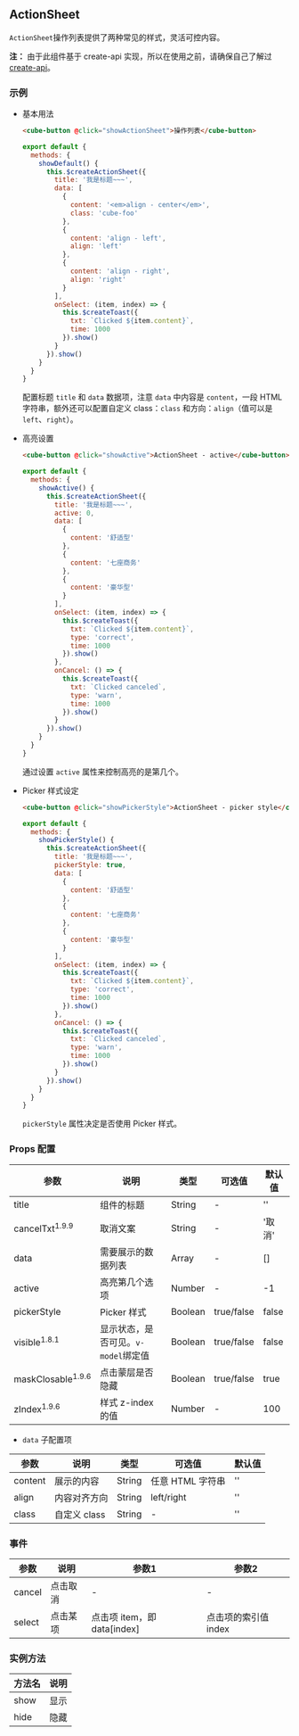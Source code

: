 ## ActionSheet

`ActionSheet`操作列表提供了两种常见的样式，灵活可控内容。

__注：__ 由于此组件基于 create-api 实现，所以在使用之前，请确保自己了解过 [create-api](#/zh-CN/docs/create-api)。

### 示例

- 基本用法

  ```html
  <cube-button @click="showActionSheet">操作列表</cube-button>
  ```
  ```js
  export default {
    methods: {
      showDefault() {
        this.$createActionSheet({
          title: '我是标题~~~',
          data: [
            {
              content: '<em>align - center</em>',
              class: 'cube-foo'
            },
            {
              content: 'align - left',
              align: 'left'
            },
            {
              content: 'align - right',
              align: 'right'
            }
          ],
          onSelect: (item, index) => {
            this.$createToast({
              txt: `Clicked ${item.content}`,
              time: 1000
            }).show()
          }
        }).show()
      }
    }
  }
  ```

  配置标题 `title` 和 `data` 数据项，注意 `data` 中内容是 `content`，一段 HTML 字符串，额外还可以配置自定义 class：`class` 和方向：`align`（值可以是 `left`、`right`）。

- 高亮设置

  ```html
  <cube-button @click="showActive">ActionSheet - active</cube-button>
  ```
  ```js
  export default {
    methods: {
      showActive() {
        this.$createActionSheet({
          title: '我是标题~~~',
          active: 0,
          data: [
            {
              content: '舒适型'
            },
            {
              content: '七座商务'
            },
            {
              content: '豪华型'
            }
          ],
          onSelect: (item, index) => {
            this.$createToast({
              txt: `Clicked ${item.content}`,
              type: 'correct',
              time: 1000
            }).show()
          },
          onCancel: () => {
            this.$createToast({
              txt: `Clicked canceled`,
              type: 'warn',
              time: 1000
            }).show()
          }
        }).show()
      }
    }
  }
  ```

  通过设置 `active` 属性来控制高亮的是第几个。

- Picker 样式设定
  ```html
  <cube-button @click="showPickerStyle">ActionSheet - picker style</cube-button>
  ```
  ```js
  export default {
    methods: {
      showPickerStyle() {
        this.$createActionSheet({
          title: '我是标题~~~',
          pickerStyle: true,
          data: [
            {
              content: '舒适型'
            },
            {
              content: '七座商务'
            },
            {
              content: '豪华型'
            }
          ],
          onSelect: (item, index) => {
            this.$createToast({
              txt: `Clicked ${item.content}`,
              type: 'correct',
              time: 1000
            }).show()
          },
          onCancel: () => {
            this.$createToast({
              txt: `Clicked canceled`,
              type: 'warn',
              time: 1000
            }).show()
          }
        }).show()
      }
    }
  }
  ```

  `pickerStyle` 属性决定是否使用 Picker 样式。


### Props 配置

| 参数 | 说明 | 类型 | 可选值 | 默认值 |
| - | - | - | - | - |
| title | 组件的标题 | String | - | '' |
| cancelTxt<sup>1.9.9</sup> | 取消文案 | String | - | '取消' |
| data | 需要展示的数据列表 | Array | - | [] |
| active | 高亮第几个选项 | Number | - | -1 |
| pickerStyle | Picker 样式 | Boolean | true/false | false |
| visible<sup>1.8.1</sup> | 显示状态，是否可见。`v-model`绑定值 | Boolean | true/false | false |
| maskClosable<sup>1.9.6</sup> | 点击蒙层是否隐藏 | Boolean | true/false | true |
| zIndex<sup>1.9.6</sup> | 样式 z-index 的值 | Number | - | 100 |

* `data` 子配置项

| 参数 | 说明 | 类型 | 可选值 | 默认值 |
| - | - | - | - | - |
| content | 展示的内容 | String | 任意 HTML 字符串 | '' |
| align | 内容对齐方向 | String | left/right | '' |
| class | 自定义 class | String | - | '' |

### 事件

| 参数 | 说明 | 参数1 | 参数2 |
| - | - | - | - |
| cancel | 点击取消 | - | - |
| select | 点击某项 | 点击项 item，即 data[index] | 点击项的索引值 index |

### 实例方法

| 方法名 | 说明 |
| - | - |
| show | 显示 |
| hide | 隐藏 |
